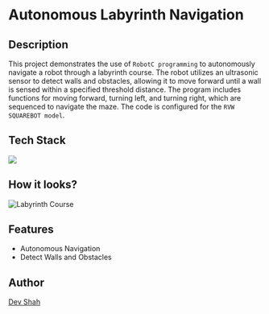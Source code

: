 # Autonomous Labyrinth Navigation

## Description

This project demonstrates the use of `RobotC programming` to autonomously navigate a robot through a labyrinth course. The robot utilizes an ultrasonic sensor to detect walls and obstacles, allowing it to move forward until a wall is sensed within a specified threshold distance. The program includes functions for moving forward, turning left, and turning right, which are sequenced to navigate the maze. The code is configured for the `RVW SQUAREBOT model`.

## Tech Stack

<img src="https://skillicons.dev/icons?i=c" />

## How it looks?

![Labyrinth Course](https://github.com/busycaesar/Labyrinth_Course_Robotc/assets/97539345/e61f53dc-4aab-4114-bc7a-a7b402f3bd13)

## Features

- Autonomous Navigation
- Detect Walls and Obstacles

## Author

[Dev Shah](https://github.com/busycaesar)
